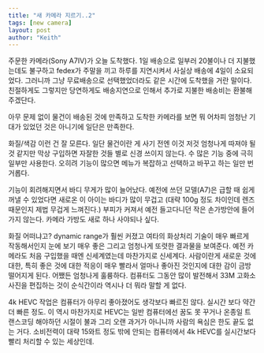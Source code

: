 ```yaml
---
title: "새 카메라 지르기..2"
tags: [new camera]
layout: post
author: "Keith"
---
```


주문한 카메라(Sony A7IV)가 오늘 도착했다. 1일 배송으로 일부러 20불이나 더 지불했는데도 불구하고 fedex가 주말을 끼고 하루를 지연시켜서 사실상 배송에 4일이 소요되었다. 그러니까 그냥 무료배송으로 선택했었더라도 같은 시간에 도착했을 거란 말이다. 친절하게도 그렇지만 당연하게도 배송지연으로 인해서 추가로 지불한 배송비는 환불해주겠단다.

아무 문제 없이 물건이 배송된 것에 만족하고 도착한 카메라를 보면 뭐 어차피 엄청난 기대가 있었던 것은 아니기에 일단은 만족한다. 

화질/색감 이런 건 잘 모른다. 일단 물건이란 게 사기 전엔 이것 저것 엄청나게 따져야 될 것 같지만 막상 구입하면 자잘한 것들 별로 신경 쓰이지 않는다. 수 많은 기능 중에 극히 일부만 사용한다. 오히려 기능이 많으면 메뉴가 복잡하고 선택하고 바꾸고 하는 일만 번거롭다.

기능이 회려해지면서 바디 무게가 많이 늘어났다. 예전에 쓰던 모델(A7)은 급할 때 쉽게 꺼낼 수 있었다면 새로온 이 아이는 바디가 많이 무겁고 (대략 100g 정도 차이인데 렌즈 때문인지 제법 무겁게 느껴진다.) 부피가 커져서 예전 들고다니던 작은 손가방안에 들어가지 않는다. 카메라 가방도 새로 하나 사야되나 싶다.

화질 어떠냐고? dynamic range가 훨씬 커졌고 여타의 화상처리 기술이 매우 빠르게 작동해서인지 눈에 보기 매우 좋은 그리고 엄청나게 또렷한 결과물을 보여준다. 예전 카메라도 처음 구입했을 때엔 신세계였는데 마찬가지로 신세계다. 사람이란게 새로운 것에 대한, 특히 좋은 것에 대한 적응이 매우 빨라서 얼마나 좋아진 것인지에 대한 감이 금방 떨어지게 된다. 어쨌든 엄청나게 훌륭하다. 컴퓨터도 그동안 많이 발전해서 33M 고화소 사진을 편집하는 것이 순식간이라 역시나 더 뭐라 말할 게 없다.

4k HEVC 작업은 컴퓨터가 아무리 좋아졌어도 생각보다 빠르진 않다. 실시간 보다 약간 더 빠른 정도. 이 역시 마찬가지로 HEVC는 일반 컴퓨터에선 꿈도 못 꾸거나 온종일 트랜스코딩 해야하던 시절이 불과 그리 오랜 과거가 아니니까 사람의 욕심은 한도 끝도 없는 거다. 소비전력이 대략 15와트 정도 밖에 안되는 컴퓨터에서 4k HEVC를 실시간보다 빨리 처리할 수 있는 세상인데. 


